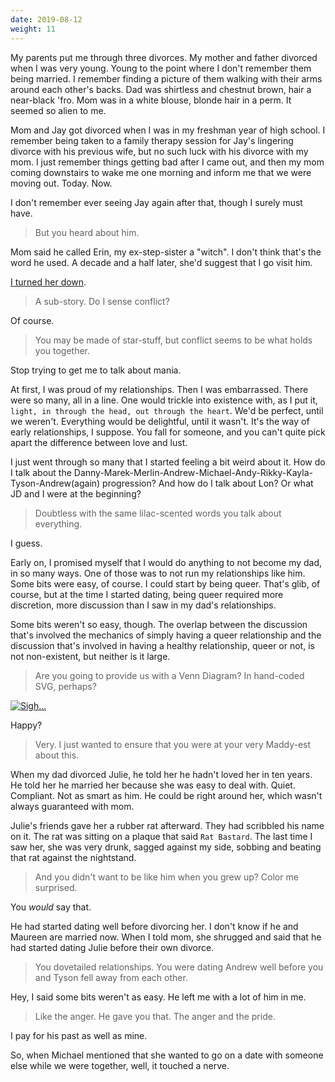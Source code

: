 ```yaml
---
date: 2019-08-12
weight: 11
---
```


My parents put me through three divorces. My mother and father divorced when I was very young. Young to the point where I don't remember them being married. I remember finding a picture of them walking with their arms around each other's backs. Dad was shirtless and chestnut brown, hair a near-black 'fro. Mom was in a white blouse, blonde hair in a perm. It seemed so alien to me.

Mom and Jay got divorced when I was in my freshman year of high school. I remember being taken to a family therapy session for Jay's lingering divorce with his previous wife, but no such luck with his divorce with my mom. I just remember things getting bad after I came out, and then my mom coming downstairs to wake me one morning and inform me that we were moving out. Today. Now.

I don't remember ever seeing Jay again after that, though I surely must have.

> But you heard about him.

Mom said he called Erin, my ex-step-sister a "witch". I don't think that's the word he used. A decade and a half later, she'd suggest that I go visit him.

<a href="/jay" class="pulse">I turned her down</a>.

> A sub-story. Do I sense conflict?

Of course.

> You may be made of star-stuff, but conflict seems to be what holds you together.

Stop trying to get me to talk about mania.

At first, I was proud of my relationships. Then I was embarrassed. There were so many, all in a line. One would trickle into existence with, as I put it, `light, in through the head, out through the heart`. We'd be perfect, until we weren't. Everything would be delightful, until it wasn't. It's the way of early relationships, I suppose. You fall for someone, and you can't quite pick apart the difference between love and lust.

I just went through so many that I started feeling a bit weird about it. How do I talk about the Danny-Marek-Merlin-Andrew-Michael-Andy-Rikky-Kayla-Tyson-Andrew(again) progression? And how do I talk about Lon? Or what JD and I were at the beginning?

> Doubtless with the same lilac-scented words you talk about everything.

I guess.

Early on, I promised myself that I would do anything to not become my dad, in so many ways. One of those was to not run my relationships like him. Some bits were easy, of course. I could start by being queer. That's glib, of course, but at the time I started dating, being queer required more discretion, more discussion than I saw in my dad's relationships.

Some bits weren't so easy, though. The overlap between the discussion that's involved the mechanics of simply having a queer relationship and the discussion that's involved in having a healthy relationship, queer or not, is not non-existent, but neither is it large.

> Are you going to provide us with a Venn Diagram? In hand-coded SVG, perhaps?

[![Sigh...](/healthy-sound.svg)](/healthy-sound.svg)

Happy?

> Very. I just wanted to ensure that you were at your very Maddy-est about this.

When my dad divorced Julie, he told her he hadn't loved her in ten years. He told her he married her because she was easy to deal with. Quiet. Compliant. Not as smart as him. He could be right around her, which wasn't always guaranteed with mom.

Julie's friends gave her a rubber rat afterward. They had scribbled his name on it. The rat was sitting on a plaque that said `Rat Bastard`. The last time I saw her, she was very drunk, sagged against my side, sobbing and beating that rat against the nightstand.

> And you didn't want to be like him when you grew up? Color me surprised.

You *would* say that.

He had started dating well before divorcing her. I don't know if he and Maureen are married now. When I told mom, she shrugged and said that he had started dating Julie before their own divorce.

> You dovetailed relationships. You were dating Andrew well before you and Tyson fell away from each other.

Hey, I said some bits weren't as easy. He left me with a lot of him in me.

> Like the anger. He gave you that. The anger and the pride.

I pay for his past as well as mine.

So, when Michael mentioned that she wanted to go on a date with someone else while we were together, well, it touched a nerve.
